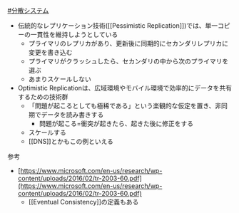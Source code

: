 [#分散システム](分散システム.md)

- 伝統的なレプリケーション技術([[Pessimistic Replication]])では、単一コピーの一貫性を維持しようとしている
	- プライマリのレプリカがあり、更新後に同期的にセカンダリレプリカに変更を書き込む
	- プライマリがクラッシュしたら、セカンダリの中から次のプライマリを選ぶ
	- あまりスケールしない
- Optimistic Replicationは、広域環境やモバイル環境で効率的にデータを共有するための技術群
	- 「問題が起こるとしても極稀である」という楽観的な仮定を置き、非同期でデータを読み書きする
		- 問題が起こる=衝突が起きたら、起きた後に修正をする
	- スケールする
	- [[DNS]]とかもこの例といえる

参考
- [https://www.microsoft.com/en-us/research/wp-content/uploads/2016/02/tr-2003-60.pdf](https://www.microsoft.com/en-us/research/wp-content/uploads/2016/02/tr-2003-60.pdf)
	- [[Eventual Consistency]]の定義もある
